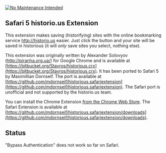[![No Maintenance Intended](http://unmaintained.tech/badge.svg)](http://unmaintained.tech/)

## Safari 5 historio.us Extension

This extension makes saving (historifying) sites with the online bookmarking service http://historio.us easier. Just click the button and your site will be saved in historious (it will *only* save sites you select, nothing else).

This extension was originally written by Alexander Solovyov (http://piranha.org.ua/) for Google Chrome and is available at [https://bitbucket.org/Stavros/historious.crx](https://bitbucket.org/Stavros/historious.crx).
It has been ported to Safari 5 by Maximillian Dornseif. The port is available at [https://github.com/mdornseif/historious.safariextension](https://github.com/mdornseif/historious.safariextension). The Safari port is unofficial and not supported by the historio.us team.

You can install the Chrome Extension [from the Chrome Web Store](https://chrome.google.com/webstore/detail/ofhbgdkgggdidebbnlhdkcfaegjdggii). The Safari Extension is available at [https://github.com/mdornseif/historious.safariextension/downloads](https://github.com/mdornseif/historious.safariextension/downloads).

## Status

"Bypass Authentication" does not work so far on Safari.
